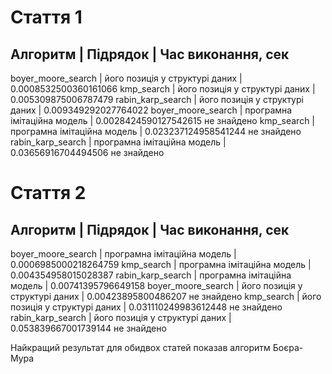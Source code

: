 # Стаття 1

Алгоритм                       | Підрядок                       | Час виконання, сек
------------------------------------------------------------------------------------
boyer_moore_search             | його позиція у структурі даних | 0.0008532500360161066
kmp_search                     | його позиція у структурі даних | 0.005309875006787479
rabin_karp_search              | його позиція у структурі даних | 0.009349292027764022
boyer_moore_search             | програмна імітаційна модель    | 0.0028424590127542615 не знайдено
kmp_search                     | програмна імітаційна модель    | 0.023237124958541244 не знайдено
rabin_karp_search              | програмна імітаційна модель    | 0.03656916704494506 не знайдено

# Стаття 2

Алгоритм                       | Підрядок                       | Час виконання, сек
------------------------------------------------------------------------------------
boyer_moore_search             | програмна імітаційна модель    | 0.0006985000218264759
kmp_search                     | програмна імітаційна модель    | 0.004354958015028387
rabin_karp_search              | програмна імітаційна модель    | 0.00741395796649158
boyer_moore_search             | його позиція у структурі даних | 0.00423895800486207 не знайдено
kmp_search                     | його позиція у структурі даних | 0.031110249983612448 не знайдено
rabin_karp_search              | його позиція у структурі даних | 0.053839667001739144 не знайдено

Найкращий результат для обидвох статей показав алгоритм Боєра-Мура
